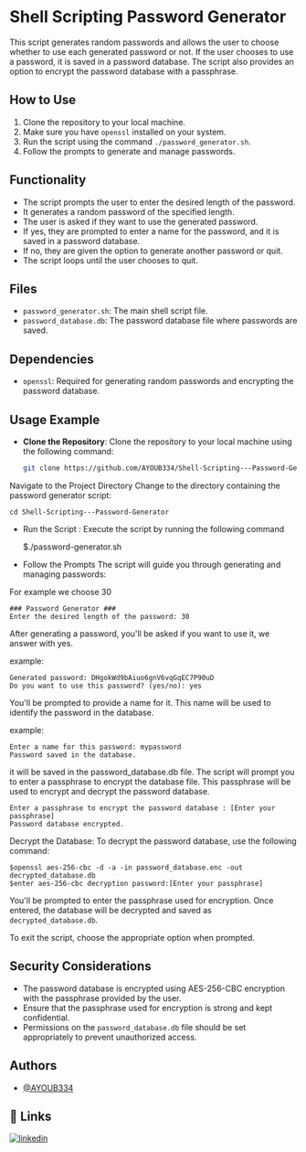 # Shell Scripting Password Generator

This script generates random passwords and allows the user to choose whether to use each generated password or not. If the user chooses to use a password, it is saved in a password database. The script also provides an option to encrypt the password database with a passphrase.

## How to Use

1. Clone the repository to your local machine.
2. Make sure you have `openssl` installed on your system.
 3. Run the script using the command `./password_generator.sh`.
 4. Follow the prompts to generate and manage passwords.

## Functionality

- The script prompts the user to enter the desired length of the password.
- It generates a random password of the specified length.
- The user is asked if they want to use the generated password.
- If yes, they are prompted to enter a name for the password, and it is saved in a password database.
- If no, they are given the option to generate another password or quit.
- The script loops until the user chooses to quit.

## Files

- `password_generator.sh`: The main shell script file.
- `password_database.db`: The password database file where passwords are saved.

## Dependencies

- `openssl`: Required for generating random passwords and encrypting the password database.

## Usage Example

- **Clone the Repository**: 
Clone the repository to your local machine using the following command:

   ```bash
   git clone https://github.com/AYOUB334/Shell-Scripting---Password-Generator.git
   ```
Navigate to the Project Directory Change to the directory containing the password generator script:

    
    cd Shell-Scripting---Password-Generator

- Run the Script :
Execute the script by running the following command

    $./password-generator.sh

- Follow the Prompts
The script will guide you through generating and managing passwords:

For example we choose 30

    ### Password Generator ###
    Enter the desired length of the password: 30

After generating a password, you'll be asked if you want to use it, we answer with yes.

example:

    Generated password: DHgokWd9bAiuo6gnV6vqGqEC7P90uD
    Do you want to use this password? (yes/no): yes

You'll be prompted to provide a name for it. This name will be used to identify the password in the database. 

example:

    Enter a name for this password: mypassword
    Password saved in the database.

 it will be saved in the password_database.db file. The script will prompt you to enter a passphrase to encrypt the database file. This passphrase will be used to encrypt and decrypt the password database.


    Enter a passphrase to encrypt the password database : [Enter your passphrase]
    Password database encrypted.

Decrypt the Database: To decrypt the password database, use the following command:

    $openssl aes-256-cbc -d -a -in password_database.enc -out decrypted_database.db
    $enter aes-256-cbc decryption password:[Enter your passphrase]

 
You'll be prompted to enter the passphrase used for encryption. Once entered, the database will be decrypted and saved as `decrypted_database.db`.

To exit the script, choose the appropriate option when prompted.
## Security Considerations
- The password database is encrypted using AES-256-CBC encryption with the passphrase provided by the user.
- Ensure that the passphrase used for encryption is strong and kept confidential.
- Permissions on the `password_database.db` file should be set appropriately to prevent unauthorized access.


## Authors

- [@AYOUB334](https://github.com/AYOUB334)


## 🔗 Links
[![linkedin](https://img.shields.io/badge/linkedin-0A66C2?style=for-the-badge&logo=linkedin&logoColor=white)](https://www.linkedin.com/in/ayoub-daoudi-77rfgh/)